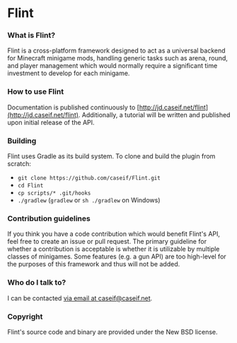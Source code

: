 # Flint

### What is Flint?

Flint is a cross-platform framework designed to act as a universal backend for Minecraft minigame mods, handling generic
tasks such as arena, round, and player management which would normally require a significant time investment to develop
for each minigame.

### How to use Flint

Documentation is published continuously to [http://jd.caseif.net/flint](http://jd.caseif.net/flint). Additionally, a
tutorial will be written and published upon initial release of the API.

### Building

Flint uses Gradle as its build system. To clone and build the plugin from scratch:

- `git clone https://github.com/caseif/Flint.git`
- `cd Flint`
- `cp scripts/* .git/hooks`
- `./gradlew` (`gradlew` or `sh ./gradlew` on Windows)

### Contribution guidelines ###

If you think you have a code contribution which would benefit Flint's API, feel free to create an issue or pull request.
The primary guideline for whether a contribution is acceptable is whether it is utilizable by multiple classes of
minigames. Some features (e.g. a gun API) are too high-level for the purposes of this framework and thus will not be
added.

### Who do I talk to? ###

I can be contacted [via email at caseif@caseif.net](mailto:caseif@caseif.net).

### Copyright ###

Flint's source code and binary are provided under the New BSD license.
